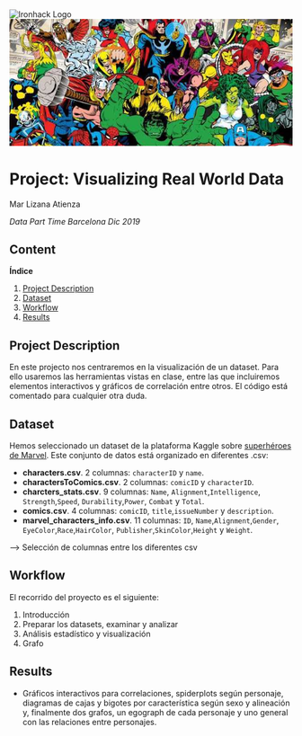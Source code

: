 <img src="https://bit.ly/2VnXWr2" alt="Ironhack Logo" width="100" align="center"/>

<img src="img/banner.jpg">


# Project: Visualizing Real World Data


Mar Lizana Atienza

*Data Part Time Barcelona Dic 2019*


## Content

**Índice**   
1. [Project Description](#id1)
2. [Dataset](#id2)
3. [Workflow](#id3)
3. [Results](#id4)



<a name="project"></a>

## Project Description<a name="id1"></a>

En este projecto nos centraremos en la visualización de un dataset. Para ello usaremos las herramientas vistas en clase, entre las que incluiremos elementos interactivos y gráficos de correlación entre otros.
El código está comentado para cualquier otra duda.


<a name="dataset"></a>

## Dataset<a name="id2"></a>

Hemos seleccionado un dataset de la plataforma Kaggle sobre <a href="https://www.kaggle.com/dannielr/marvel-superheroes/">superhéroes de Marvel</a>. Este conjunto de datos está organizado en diferentes .csv:

* <b>characters.csv</b>. 2 columnas: <CODE>characterID</CODE> y <CODE>name</CODE>.
* <b>charactersToComics.csv</b>. 2 columnas: <CODE>comicID</CODE> y <CODE>characterID</CODE>.
* <b>charcters_stats.csv</b>.  9 columnas: <CODE>Name</CODE>, <CODE>Alignment</CODE>,<CODE>Intelligence</CODE>, <CODE>Strength</CODE>,<CODE>Speed</CODE>, <CODE>Durability</CODE>,<CODE>Power</CODE>, <CODE>Combat</CODE> y <CODE>Total</CODE>.
* <b>comics.csv</b>. 4 columnas: <CODE>comicID</CODE>, <CODE>title</CODE>,<CODE>issueNumber</CODE> y <CODE>description</CODE>.
* <b>marvel_characters_info.csv</b>. 11 columnas: <CODE>ID</CODE>, <CODE>Name</CODE>,<CODE>Alignment</CODE>,<CODE>Gender</CODE>, <CODE>EyeColor</CODE>,<CODE>Race</CODE>,<CODE>HairColor</CODE>, <CODE>Publisher</CODE>,<CODE>SkinColor</CODE>,<CODE>Height</CODE> y <CODE>Weight</CODE>.


 --> Selección de columnas entre los diferentes csv

<a name="workflow"></a>

## Workflow<a name="id3"></a>

El recorrido del proyecto es el siguiente:

1. Introducción
2. Preparar los datasets, examinar y analizar
3. Análisis estadístico y visualización
4. Grafo

<a name="results"></a>

## Results<a name="id4"></a>

- Gráficos interactivos para correlaciones, spiderplots según personaje, diagramas de cajas y bigotes por característica según sexo y alineación y, finalmente dos grafos, un egograph de cada personaje y uno general con las relaciones entre personajes.




